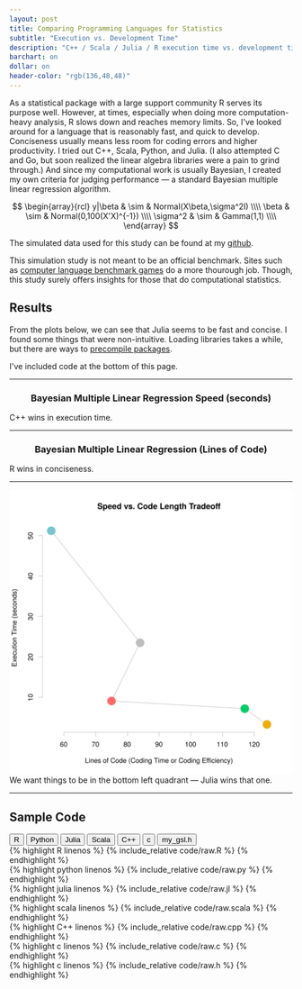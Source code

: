 ```yaml
---
layout: post
title: Comparing Programming Languages for Statistics
subtitle: "Execution vs. Development Time"
description: "C++ / Scala / Julia / R execution time vs. development time"
barchart: on
dollar: on
header-color: "rgb(136,48,48)"
---
```


As a statistical package with a large support community R serves its purpose
well. However, at times, especially when doing more computation-heavy analysis,
R slows down and reaches memory limits. So, I've looked around for a language
that is reasonably fast, and quick to develop. Conciseness usually means less
room for coding errors and higher productivity. I tried out C++, Scala, Python,
and Julia. (I also attempted C and Go, but soon realized the linear algebra
libraries were a pain to grind through.) And since my computational work is
usually Bayesian, I created my own criteria for judging performance — a
standard Bayesian multiple linear regression algorithm.

$$
\begin{array}{rcl}
   y|\beta & \sim & Normal(X\beta,\sigma^2I) \\\\
     \beta & \sim & Normal(0,100(X'X)^{-1}) \\\\
  \sigma^2 & \sim & Gamma(1,1) \\\\
\end{array}
$$

The simulated data used for this study can be found at my
[github](https://github.com/luiarthur/progSpeedCompare/blob/master/data/dat.txt).

This simulation study is not meant to be an official benchmark. Sites such as
[computer language benchmark
games](http://benchmarksgame.alioth.debian.org/u64q/compare.php?lang=scala&lang2=gpp)
do a more thourough job. Though, this study surely offers insights for those
that do computational statistics.


## Results
From the plots below, we can see that Julia seems to be fast and concise. I
found some things that were non-intuitive. Loading libraries takes a while, but
there are ways to [precompile
packages](https://groups.google.com/forum/#!topic/julia-users/uQfBNtJksRo).

I've included code at the bottom of this page.

***

<div id="speed">
<h3 style="text-align:center"> Bayesian Multiple Linear Regression Speed (seconds) </h3> 
</div>
<span class="caption text-muted"> C++ wins in execution time. </span>

***

<div id="conciseness">
<h3 style="text-align:center"> Bayesian Multiple Linear Regression (Lines of Code) </h3>
</div>
<span class="caption text-muted"> R wins in conciseness. </span>

***

![Overall Comparison](/assets/langcompare/img/vs.svg)
<span class="caption text-muted">We want things to be in the bottom left quadrant &mdash;  Julia wins that one.</span>

***

## Sample Code
<div class="btn-group" role="group" aria-label="...">
  <button type="button" class="rcode btn btn-default">R</button>
  <button type="button" class="pycode btn btn-default">Python</button>
  <button type="button" class="jlcode btn btn-default">Julia</button>
  <button type="button" class="scalacode btn btn-default">Scala</button>
  <button type="button" class="cppcode btn btn-default">C++</button>
  <button type="button" class="ccode btn btn-default">c</button>
  <button type="button" class="hcode btn btn-default">my_gsl.h</button>
</div>

<div class="mycode hide" id="r">
  {% highlight R linenos %} 
  {% include_relative code/raw.R %} 
  {% endhighlight %}
</div>
<div class="mycode hide" id="py">
  {% highlight python linenos %}
  {% include_relative code/raw.py %} 
  {% endhighlight %}
</div>
<div class="mycode hide" id="jl">
  {% highlight julia linenos %}
  {% include_relative code/raw.jl %}
  {% endhighlight %}
</div>
<div class="mycode hide" id="scala">
  {% highlight scala linenos %}
  {% include_relative code/raw.scala %}
  {% endhighlight %}
</div>
<div class="mycode hide" id="cpp">
  {% highlight C++ linenos %}
  {% include_relative code/raw.cpp %}
  {% endhighlight %}
</div>
<div class="mycode hide" id="c">
  {% highlight c linenos %}
  {% include_relative code/raw.c %} 
  {% endhighlight %}
</div>
<div class="mycode hide" id="h">
  {% highlight c linenos %}
  {% include_relative code/raw.h %} 
  {% endhighlight %}
</div>



<script> 
$(document).ready(function(){
  $("button.rcode").click(function(){$(".mycode").attr("class","mycode hide"); $("#r").attr("class","mycode show");});
  $("button.pycode").click(function(){$(".mycode").attr("class","mycode hide"); $("#py").attr("class","mycode show");});
  $("button.jlcode").click(function(){$(".mycode").attr("class","mycode hide"); $("#jl").attr("class","mycode show");});
  $("button.scalacode").click(function(){$(".mycode").attr("class","mycode hide"); $("#scala").attr("class","mycode show");});
  $("button.cppcode").click(function(){$(".mycode").attr("class","mycode hide"); $("#cpp").attr("class","mycode show");});
  $("button.ccode").click(function(){$(".mycode").attr("class","mycode hide"); $("#c").attr("class","mycode show");});
  $("button.hcode").click(function(){$(".mycode").attr("class","mycode hide"); $("#h").attr("class","mycode show");});
});
</script>

<script>
  var data = [{code:"C++",color:"goldenrod",val:3.3},
              {code:"Scala",color:"mediumseagreen",val:7.2},
              {code:"Julia",color:"crimson",val:9.1},
              {code:"Python",color:"grey",val:23.5},
              {code:"R",color:"darkcyan",val:51.2}];
  barchart(data,"#speed");
</script>

<script>
  var data = [{code:"C++",color:"goldenrod",val:124},
              {code:"Scala",color:"mediumseagreen",val:117},
              {code:"Julia",color:"crimson",val:75},
              {code:"Python",color:"grey",val:84},
              {code:"R",color:"darkcyan",val:56}];
  barchart(data,"#conciseness");
</script>

